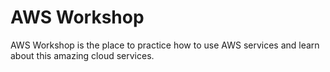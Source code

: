 # AWS Workshop

AWS Workshop is the place to practice how to use AWS services and learn about this amazing cloud services.
 
